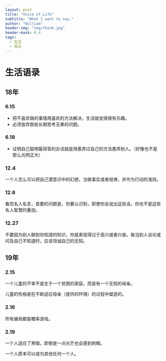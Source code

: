 ```yaml
---
layout: post
title: "Voice of Life"
subtitle: "What I want to say."
author: "William"
header-img: "img/think.jpg"
header-mask: 0.4
tags:
  - 生活
  - 观点
---
```




# 生活语录

## 18年

### 6.15

- 把不喜欢做的事情用喜欢的方法解决，生活就变得很有乐趣。
- 必须放弃那些长期思考无果的问题。

### 6.18

* 证明自己聪明最简答的办法就是用愚弄过自己的方法愚弄别人。（好像也不是那么光明正大）



### 12.4

一个人怎么可以把自己潜意识中的幻想，当做事实或者规律，并作为行动的准则。



### 12.6

看完名人名言，首要的问题是，你要认识到，即使你会说出这些话，你也不是这些名人智慧的叠加。



### 12.27

不要因为别人聊到你知道的知识，你就表现得过于高兴或者兴奋。每当别人谈论或问及自己不知道时，应该坦诚自己的无知。



## 19年

### 2.15

一个儿童的不幸不是生于一个贫困的家庭，而是有一个无知的母亲。



儿童的性格是在不断适应母亲（提供的环境）的过程中塑造的。



### 2.16

所有骗局都是概率游戏。



### 2.19

一个人适应了黑暗，即使是一点光芒也会感到刺眼。

一个人原本可以成为其他任何一个人。

